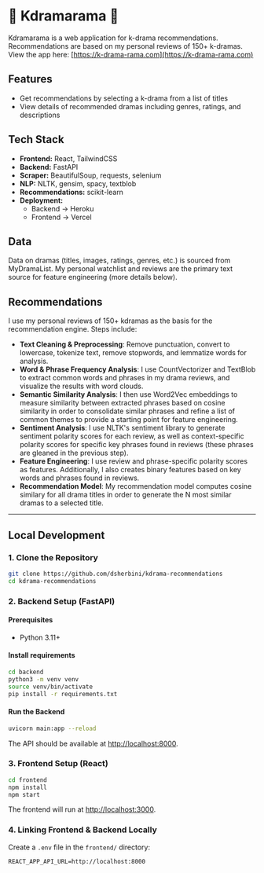 # 🌸 Kdramarama 🌸

Kdramarama is a web application for k-drama recommendations. Recommendations are based on my personal reviews of 150+ k-dramas. View the app here: [https://k-drama-rama.com](https://k-drama-rama.com)  

## Features
- Get recommendations by selecting a k-drama from a list of titles
- View details of recommended dramas including genres, ratings, and descriptions

## Tech Stack
- **Frontend:** React, TailwindCSS 
- **Backend:** FastAPI  
- **Scraper:** BeautifulSoup, requests, selenium
- **NLP:** NLTK, gensim, spacy, textblob
- **Recommendations:** scikit-learn
- **Deployment:**  
  - Backend → Heroku  
  - Frontend → Vercel
 
 ## Data
 Data on dramas (titles, images, ratings, genres, etc.) is sourced from MyDramaList. My personal watchlist and reviews are the primary text source for feature engineering (more details below).

 ## Recommendations
 I use my personal reviews of 150+ kdramas as the basis for the recommendation engine. Steps include:
 
 - **Text Cleaning & Preprocessing**: Remove punctuation, convert to lowercase, tokenize text, remove stopwords, and lemmatize words for analysis.
- **Word & Phrase Frequency Analysis**: I use CountVectorizer and TextBlob to extract common words and phrases in my drama reviews, and visualize the results with word clouds.
- **Semantic Similarity Analysis**: I then use Word2Vec embeddings to measure similarity between extracted phrases based on cosine similarity in order to consolidate similar phrases and refine a list of common themes to provide a starting point for feature engineering.
- **Sentiment Analysis**: I use NLTK's sentiment library to generate sentiment polarity scores for each review, as well as context-specific polarity scores for specific key phrases found in reviews (these phrases are gleaned in the previous step).
- **Feature Engineering**: I use review and phrase-specific polarity scores as features. Additionally, I also creates binary features based on key words and phrases found in reviews.
- **Recommendation Model**: My recommendation model computes cosine similary for all drama titles in order to generate the N most similar dramas to a selected title.

---

## Local Development

### 1. Clone the Repository
```bash
git clone https://github.com/dsherbini/kdrama-recommendations
cd kdrama-recommendations
```

### 2. Backend Setup (FastAPI)

#### Prerequisites
- Python 3.11+

#### Install requirements
```bash
cd backend
python3 -m venv venv
source venv/bin/activate
pip install -r requirements.txt
```

#### Run the Backend
```bash
uvicorn main:app --reload
```
The API should be available at [http://localhost:8000](http://localhost:8000).

### 3. Frontend Setup (React)
```bash
cd frontend
npm install
npm start
```
The frontend will run at [http://localhost:3000](http://localhost:3000).

### 4. Linking Frontend & Backend Locally
Create a `.env` file in the `frontend/` directory:
```
REACT_APP_API_URL=http://localhost:8000
```


